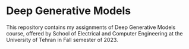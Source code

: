 # Deep Generative Models
This repository contains my assignments of Deep Generative Models course, offered by School of Electrical and Computer Engineering at the University of Tehran in Fall semester of 2023.
